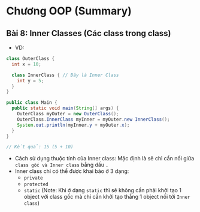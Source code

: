 # **Chương OOP (Summary)**
## **Bài 8: Inner Classes (Các class trong class)**
- VD:
```java
class OuterClass {
  int x = 10;

  class InnerClass { // Đây là Inner Class
    int y = 5;
  }
}

public class Main {
  public static void main(String[] args) {
    OuterClass myOuter = new OuterClass();
    OuterClass.InnerClass myInner = myOuter.new InnerClass();
    System.out.println(myInner.y + myOuter.x);
  }
}

// Kết quả: 15 (5 + 10)
```
- Cách sử dụng thuộc tính của Inner class: Mặc định là sẽ chỉ cần nối giữa `class gốc và Inner class` bằng dấu **``.``**
- Inner class chỉ có thể được khai báo ở 3 dạng:
    + `private`
    + `protected`
    + `static` (Note: Khi ở dạng `static` thì sẽ không cần phải khởi tạo 1 object với class gốc mà chỉ cần khởi tạo thẳng 1 object nối tới `Inner class`)
